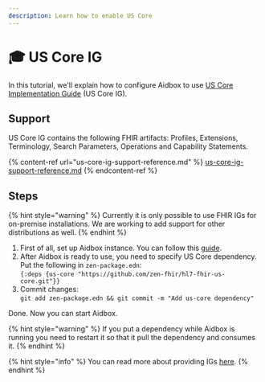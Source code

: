 ```yaml
---
description: Learn how to enable US Core
---
```


# 🎓 US Core IG

In this tutorial, we'll explain how to configure Aidbox to use [US Core Implementation Guide](https://www.hl7.org/fhir/us/core/) (US Core IG).

## Support

US Core IG contains the following FHIR artifacts: Profiles, Extensions, Terminology, Search Parameters, Operations and Capability Statements.

{% content-ref url="us-core-ig-support-reference.md" %}
[us-core-ig-support-reference.md](us-core-ig-support-reference.md)
{% endcontent-ref %}

## Steps

{% hint style="warning" %}
Currently it is only possible to use FHIR IGs for on-premise installations. We are working to add support for other distributions as well.
{% endhint %}

1. First of all, set up Aidbox instance. You can follow this [guide](../../getting-started/run-aidbox-locally-with-docker/).
2. After Aidbox is ready to use, you need to specify US Core dependency.\
   Put the following in `zen-package.edn`:\
   `{:deps {us-core "https://github.com/zen-fhir/hl7-fhir-us-core.git"}}`
3. Commit changes:\
   `git add zen-package.edn && git commit -m "Add us-core dependency"`

Done. Now you can start Aidbox.

{% hint style="warning" %}
If you put a dependency while Aidbox is running you need to restart it so that it pull the dependency and consumes it.
{% endhint %}

{% hint style="info" %}
You can read more about providing IGs [here](../../aidbox-configuration/aidbox-zen-lang-project/enable-igs.md).&#x20;
{% endhint %}
